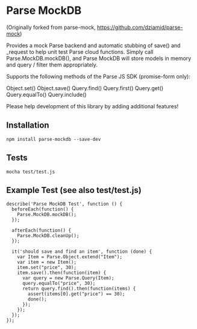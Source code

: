 Parse MockDB
=====================

(Originally forked from parse-mock, https://github.com/dziamid/parse-mock)

Provides a mock Parse backend and automatic stubbing of save() and _request to help unit test Parse cloud functions.  Simply call Parse.MockDB.mockDB(), and Parse MockDB will store models in memory and query / filter them appropriately.

Supports the following methods of the Parse JS SDK (promise-form only):

Object.set()
Object.save()
Query.find()
Query.first()
Query.get()
Query.equalTo()
Query.include()

Please help development of this library by adding additional features!

## Installation

```
npm install parse-mockdb --save-dev
```

## Tests

```
mocha test/test.js
```

## Example Test (see also test/test.js)

```
describe('Parse MockDB Test', function () {
  beforeEach(function() {
    Parse.MockDB.mockDB();
  });

  afterEach(function() {
    Parse.MockDB.cleanUp();
  });

  it('should save and find an item', function (done) {
    var Item = Parse.Object.extend("Item");
    var item = new Item();
    item.set("price", 30);
    item.save().then(function(item) {
      var query = new Parse.Query(Item);
      query.equalTo("price", 30);
      return query.find().then(function(items) {
        assert(items[0].get("price") == 30);
        done();
      });
    });
  });
});
```